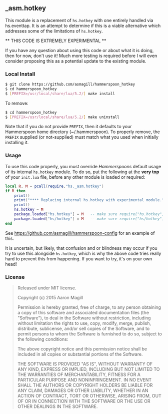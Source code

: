 _asm.hotkey
-----------

This module is a replacement of `hs.hotkey` with one entirely handled via hs.eventtap.  It is an attempt to determine if this is a viable alternative which addresses some of the limitations of `hs.hotkey`.

** THIS CODE IS EXTREMELY EXPERIMENTAL **

If you have any question about using this code or about what it is doing, then for now, don't use it!  Much more testing is required before I will even consider proposing this as a potential update to the existing module.

### Local Install
~~~bash
$ git clone https://github.com/asmagill/hammerspoon_hotkey
$ cd hammerspoon_hotkey
$ [PREFIX=/usr/local/share/lua/5.2/] make install
~~~

To remove:
~~~bash
$ cd hammerspoon_hotkey
$ [PREFIX=/usr/local/share/lua/5.2/] make uninstall
~~~

Note that if you do not provide `PREFIX`, then it defaults to your Hammerspoon home directory (~/.hammerspoon).  To properly remove, the `PREFIX` supplied (or not-supplied) must match what you used when initially installing it.

### Usage

To use this code properly, you must override *Hammerspoons* default usage of its internal `hs.hotkey` module.  To do so, put the following at the **very top** of your `init.lua` file, before any other module is loaded or required:

~~~lua
local R, M = pcall(require,"hs._asm.hotkey")
if R then
    print()
    print("**** Replacing internal hs.hotkey with experimental module.")
    print()
    hs.hotkey = M
    package.loaded["hs.hotkey"] = M   -- make sure require("hs.hotkey") returns us
    package.loaded["hs/hotkey"] = M   -- make sure require("hs/hotkey") returns us
end
~~~

See https://github.com/asmagill/hammerspoon-config for an example of this.

It is uncertain, but likely, that confusion and or blindness may occur if you try to use this alongside `hs.hotkey`, which is why the above code tries really hard to prevent this from happening.  If you want to try, it's on your own head!

### License

> Released under MIT license.
>
> Copyright (c) 2015 Aaron Magill
>
> Permission is hereby granted, free of charge, to any person obtaining a copy
> of this software and associated documentation files (the "Software"), to deal
> in the Software without restriction, including without limitation the rights
> to use, copy, modify, merge, publish, distribute, sublicense, and/or sell
> copies of the Software, and to permit persons to whom the Software is
> furnished to do so, subject to the following conditions:
>
> The above copyright notice and this permission notice shall be included in
> all copies or substantial portions of the Software.
>
> THE SOFTWARE IS PROVIDED "AS IS", WITHOUT WARRANTY OF ANY KIND, EXPRESS OR
> IMPLIED, INCLUDING BUT NOT LIMITED TO THE WARRANTIES OF MERCHANTABILITY,
> FITNESS FOR A PARTICULAR PURPOSE AND NONINFRINGEMENT. IN NO EVENT SHALL THE
> AUTHORS OR COPYRIGHT HOLDERS BE LIABLE FOR ANY CLAIM, DAMAGES OR OTHER
> LIABILITY, WHETHER IN AN ACTION OF CONTRACT, TORT OR OTHERWISE, ARISING FROM,
> OUT OF OR IN CONNECTION WITH THE SOFTWARE OR THE USE OR OTHER DEALINGS IN
> THE SOFTWARE.
